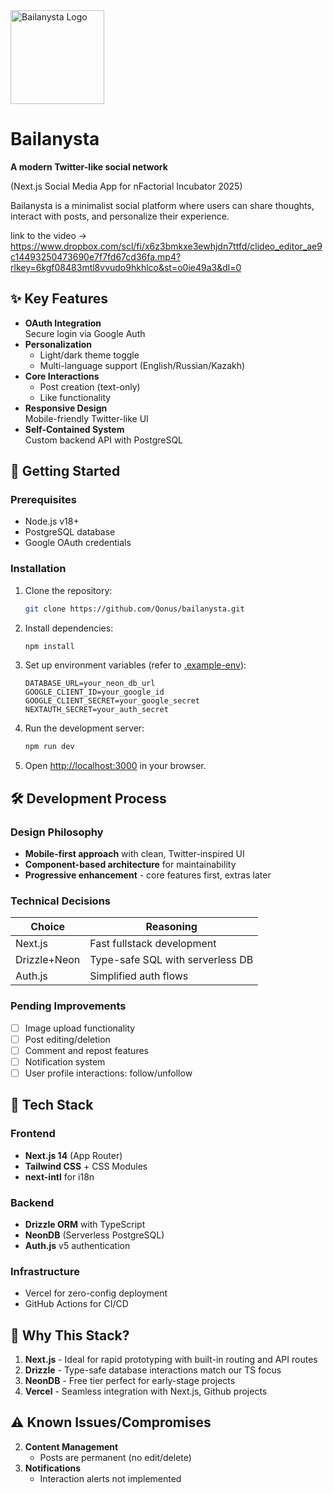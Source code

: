 <img src="https://github.com/user-attachments/assets/a8db1b47-d3dd-4127-880d-4933e708166e" width="150" height="150" alt="Bailanysta Logo" />

# Bailanysta  
**A modern Twitter-like social network**  

(Next.js Social Media App for nFactorial Incubator 2025)

Bailanysta is a minimalist social platform where users can share thoughts, interact with posts, and personalize their experience.

link to the video -> https://www.dropbox.com/scl/fi/x6z3bmkxe3ewhjdn7ttfd/clideo_editor_ae9c14493250473690e7f7fd67cd36fa.mp4?rlkey=6kgf08483mtl8vvudo9hkhlco&st=o0ie49a3&dl=0

## ✨ Key Features
- **OAuth Integration**  
  Secure login via Google Auth
- **Personalization**  
  - Light/dark theme toggle  
  - Multi-language support (English/Russian/Kazakh)
- **Core Interactions**  
  - Post creation (text-only)  
  - Like functionality  
- **Responsive Design**  
  Mobile-friendly Twitter-like UI
- **Self-Contained System**  
  Custom backend API with PostgreSQL

## 🚀 Getting Started

### Prerequisites
- Node.js v18+
- PostgreSQL database
- Google OAuth credentials

### Installation
1. Clone the repository:
   ```bash
   git clone https://github.com/Qonus/bailanysta.git
   ```
2. Install dependencies:
   ```bash
   npm install
   ```
3. Set up environment variables (refer to [.example-env](https://github.com/Qonus/bailanysta/blob/master/.example-env)):
   ```env
   DATABASE_URL=your_neon_db_url
   GOOGLE_CLIENT_ID=your_google_id
   GOOGLE_CLIENT_SECRET=your_google_secret
   NEXTAUTH_SECRET=your_auth_secret
   ```
4. Run the development server:
   ```bash
   npm run dev
   ```
5. Open [http://localhost:3000](http://localhost:3000) in your browser.

## 🛠️ Development Process

### Design Philosophy
- **Mobile-first approach** with clean, Twitter-inspired UI
- **Component-based architecture** for maintainability
- **Progressive enhancement** - core features first, extras later

### Technical Decisions
| Choice | Reasoning |
|--------|-----------|
| Next.js | Fast fullstack development |
| Drizzle+Neon | Type-safe SQL with serverless DB |
| Auth.js | Simplified auth flows |

### Pending Improvements
- [ ] Image upload functionality
- [ ] Post editing/deletion
- [ ] Comment and repost features
- [ ] Notification system
- [ ] User profile interactions: follow/unfollow

## 🧰 Tech Stack

### Frontend
- **Next.js 14** (App Router)
- **Tailwind CSS** + CSS Modules
- **next-intl** for i18n

### Backend
- **Drizzle ORM** with TypeScript
- **NeonDB** (Serverless PostgreSQL)
- **Auth.js** v5 authentication

### Infrastructure
- Vercel for zero-config deployment
- GitHub Actions for CI/CD

## 🤔 Why This Stack?
1. **Next.js** - Ideal for rapid prototyping with built-in routing and API routes
2. **Drizzle** - Type-safe database interactions match our TS focus
3. **NeonDB** - Free tier perfect for early-stage projects
4. **Vercel** - Seamless integration with Next.js, Github projects

## ⚠️ Known Issues/Compromises 
2. **Content Management**  
   - Posts are permanent (no edit/delete)
4. **Notifications**
   - Interaction alerts not implemented
